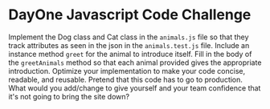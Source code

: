 # DayOne Javascript Code Challenge

Implement the Dog class and Cat class in the `animals.js` file so that they track attributes as seen in the json in the `animals.test.js` file. Include an instance method `greet` for the animal to introduce itself. Fill in the body of the `greetAnimals` method so that each animal provided gives the appropriate introduction. Optimize your implementation to make your code concise, readable, and reusable. Pretend that this code has to go to production. What would you add/change to give yourself and your team confidence that it's not going to bring the site down?

